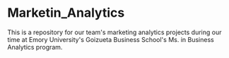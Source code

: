 # Marketin_Analytics
This is a repository for our team's marketing analytics projects during our time at Emory University's Goizueta Business School's Ms. in Business Analytics program.
